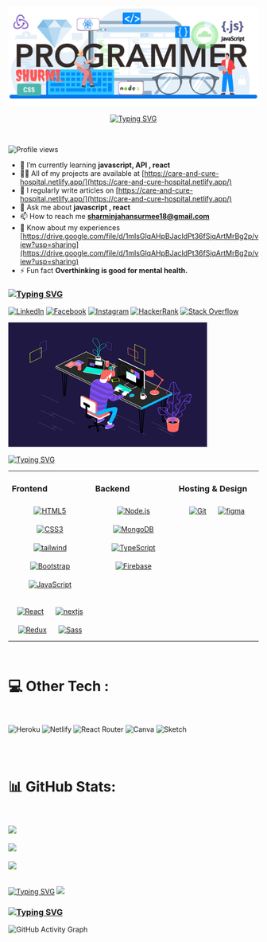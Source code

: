 <p align="center">
     <img src="https://github.com/ShurmiNaz/ShurmiNaz/blob/main/ShurmiGit.png">
</p>

<!-- Name & others -->

<p align="center">
     <a href="https://git.io/typing-svg"><img
               src="https://readme-typing-svg.herokuapp.com?font=Bebas+Neue&size=50&duration=3000&pause=400&color=5073D1&vCenter=true&width=435&lines=welcome+to+my+ProFile+;I+am+Shurmi;Front+End+Developer"
               alt="Typing SVG" /></a>
</p>
<br />


<!--about me -->


<!--complete here -->

<!-- Issues -->

 ![Profile views](https://gpvc.arturio.dev/shurmiNaz)  

- 🌱 I’m currently learning **javascript, API , react**
- 👨‍💻 All of my projects are available at [https://care-and-cure-hospital.netlify.app/](https://care-and-cure-hospital.netlify.app/)
- 📝 I regularly write articles on [https://care-and-cure-hospital.netlify.app/](https://care-and-cure-hospital.netlify.app/)
- 💬 Ask me about **javascript , react**
- 📫 How to reach me **sharminjahansurmee18@gmail.com**
- 📄 Know about my experiences [https://drive.google.com/file/d/1mIsGlqAHpBJacIdPt36fSjqArtMrBg2p/view?usp=sharing](https://drive.google.com/file/d/1mIsGlqAHpBJacIdPt36fSjqArtMrBg2p/view?usp=sharing)
- ⚡ Fun fact **Overthinking is good for mental health.**
<p align="right">
</p>


  <!-- Socials -->

 
  
  <!-- 🌐### ✍️  bleh bleh bleh -->

<h3><a href="https://git.io/typing-svg"><img src="https://readme-typing-svg.herokuapp.com?font=Fira+Code&duration=2000&pause=3000&color=9416A4&width=435&lines=Socials%3A" alt="Typing SVG" /></a></h3>
 
[![LinkedIn](https://img.shields.io/badge/linkedin-%230077B5.svg?style=for-the-badge&logo=linkedin&logoColor=white)](https://www.linkedin.com/in/shurmi-naz-34889a221/) [![Facebook](https://img.shields.io/badge/Facebook-%231877F2.svg?style=for-the-badge&logo=Facebook&logoColor=white)](https://www.facebook.com/www.sunno) [![Instagram](https://img.shields.io/badge/Instagram-%23E4405F.svg?style=for-the-badge&logo=Instagram&logoColor=white)](https://instagram.com/nazrul_i04) 
 [![HackerRank](https://img.shields.io/badge/-HackerRank-2EC866?style=for-the-badge&logo=HackerRank&logoColor=white)](https://www.hackerrank.com/sharminjahansur1) [![Stack Overflow](https://img.shields.io/badge/-Stackoverflow-FE7A16?style=for-the-badge&logo=stack-overflow&logoColor=white)](https://stackoverflow.com/users/17364106/shurmi-naz)

  <!-- Skills -->

<img margin="15px 0" width="400" height="250" src="https://github.com/najrul04/najrul04/blob/main/coding_1.gif">

<a href="https://git.io/typing-svg"><img src="https://readme-typing-svg.herokuapp.com?font=Fira+Code&duration=2000&pause=3000&color=9416A4&width=435&lines=Skills%3A" alt="Typing SVG" /></a>

<table><tr><td valign="top" width="33%">

### Frontend

<div align="center">  
<a href="https://en.wikipedia.org/wiki/HTML5" target="_blank"><img style="margin: 10px" src="https://profilinator.rishav.dev/skills-assets/html5-original-wordmark.svg" alt="HTML5" height="50" /></a>  
<a href="https://www.w3schools.com/css/" target="_blank"><img style="margin: 10px" src="https://profilinator.rishav.dev/skills-assets/css3-original-wordmark.svg" alt="CSS3" height="50" /></a>  
     <a href="https://tailwindcss.com/" target="_blank" rel="noreferrer"> <img style="margin: 10px" src="https://www.vectorlogo.zone/logos/tailwindcss/tailwindcss-icon.svg" alt="tailwind" width="40" height="40"/> </a>
<a href="https://getbootstrap.com/docs/3.4/javascript/" target="_blank"><img style="margin: 10px" src="https://profilinator.rishav.dev/skills-assets/bootstrap-plain.svg" alt="Bootstrap" height="50" /></a>  
     <a href="https://www.javascript.com/" target="_blank"><img style="margin: 10px" src="https://profilinator.rishav.dev/skills-assets/javascript-original.svg" alt="JavaScript" height="50" /></a> <br/><br/>
<a href="https://reactjs.org/" target="_blank"><img style="margin: 10px" src="https://profilinator.rishav.dev/skills-assets/react-original-wordmark.svg" alt="React" height="50" /></a> 
     <a href="https://nextjs.org/" target="_blank" rel="noreferrer"> <img style="margin: 10px" src="https://cdn.worldvectorlogo.com/logos/nextjs-2.svg" alt="nextjs" width="40" height="40"/> </a> 
<a href="https://redux.js.org/" target="_blank"><img style="margin: 10px" src="https://profilinator.rishav.dev/skills-assets/redux-original.svg" alt="Redux" height="50" /></a>  
<a href="https://sass-lang.com/" target="_blank"><img style="margin: 10px" src="https://profilinator.rishav.dev/skills-assets/sass-original.svg" alt="Sass" height="50" /></a> 
</div>

</td><td valign="top" width="33%">

### Backend

<div align="center">  

<a href="https://nodejs.org/" target="_blank"><img style="margin: 10px" src="https://profilinator.rishav.dev/skills-assets/nodejs-original-wordmark.svg" alt="Node.js" height="50" /></a>
<a href="https://www.mongodb.com/" target="_blank"><img style="margin: 10px" src="https://profilinator.rishav.dev/skills-assets/mongodb-original-wordmark.svg" alt="MongoDB" height="50" /></a> 
<a href="https://www.typescriptlang.org/" target="_blank"><img style="margin: 10px" src="https://profilinator.rishav.dev/skills-assets/typescript-original.svg" alt="TypeScript" height="50" /></a>
<a href="https://firebase.google.com/" target="_blank"><img style="margin: 10px" src="https://profilinator.rishav.dev/skills-assets/firebase.png" alt="Firebase" height="50" /></a>  
</div>

</td><td valign="top" width="33%">

### Hosting & Design

<div align="center">  
<a href="https://github.com/" target="_blank"><img style="margin: 10px" src="https://profilinator.rishav.dev/skills-assets/git-scm-icon.svg" alt="Git" height="50" /></a>   <a href="https://www.figma.com/" target="_blank" rel="noreferrer"> <img style="margin: 10px"  src="https://www.vectorlogo.zone/logos/figma/figma-icon.svg" alt="figma" width="40" height="40"/> </a>
    
</div>

</td></tr></table>  <br/>

# 💻 Other Tech :
<br/>

![Heroku](https://img.shields.io/badge/heroku-%23430098.svg?style=for-the-badge&logo=heroku&logoColor=white) ![Netlify](https://img.shields.io/badge/netlify-%23000000.svg?style=for-the-badge&logo=netlify&logoColor=#00C7B7) ![React Router](https://img.shields.io/badge/React_Router-CA4245?style=for-the-badge&logo=react-router&logoColor=white) ![Canva](https://img.shields.io/badge/Canva-%2300C4CC.svg?style=for-the-badge&logo=Canva&logoColor=white) ![Sketch](https://img.shields.io/badge/Sketch-FFB387?style=for-the-badge&logo=sketch&logoColor=black)<br/>
 


<!-- 🌐### ✍️  Git Statistics-->
<br/><br/>

# 📊 GitHub Stats:
<br/>

![](https://github-readme-stats.vercel.app/api/top-langs/?username=shurmiNaz&theme=onedark&hide_border=false&include_all_commits=false&count_private=false&layout=compact) <br/><br/>
![](https://github-readme-stats.vercel.app/api?username=shurmiNaz&theme=onedark&hide_border=false&include_all_commits=false&count_private=false)<br/><br/>
![](https://github-readme-streak-stats.herokuapp.com/?user=shurmiNaz&theme=onedark&hide_border=false)<br/><br/>




<!-- Random Dev Quotes -->



<a href="https://git.io/typing-svg"><img src="https://readme-typing-svg.herokuapp.com?font=Fira+Code&duration=2000&pause=3000&color=9416A4&width=435&lines=Random+Dev+Quote%3A" alt="Typing SVG" /></a>
![](https://quotes-github-readme.vercel.app/api?type=horizontal&theme=gruvbox)



<h3><a href="https://git.io/typing-svg"><img src="https://readme-typing-svg.herokuapp.com?font=Fira+Code&duration=2000&pause=3000&color=9416A4&width=435&lines=Contribution+Graph%3A" alt="Typing SVG" /></a></h3>


![GitHub Activity Graph](https://activity-graph.herokuapp.com/graph?username=shurmiNaz)  





